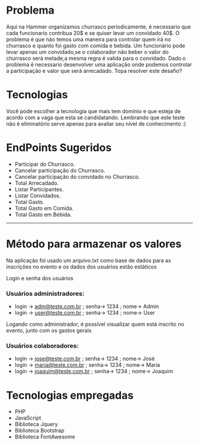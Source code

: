 # Problema
Aqui na Hammer organizamos churrasco periodicamente, é necessario que cada funcionario contribua 20$ e se quiser levar um convidado 40$. O problema é que não temos uma maneira para controlar quem irá no churrasco e quanto foi gasto com comida e bebida. Um funcionário pode levar apenas um convidado,se o colaborador não beber o valor do churrasco será metade,a mesma regra é valida para o convidado. Dado o problema é necessario desenvolver uma aplicação onde podemos controlar a participação e valor que será arrecadado. Topa resolver este desafio?


# Tecnologias
Você pode escolher a tecnologia que mais tem domínio e que esteja de acordo com a vaga que esta se candidatando. Lembrando que este teste não é eliminatório serve apenas para avaliar seu nível de conhecimento :)


# EndPoints Sugeridos
* Participar do Churrasco.
* Cancelar participação do Churrasco.
* Cancelar participação do convidado no Churrasco.
* Total Arrecadado.
* Listar Participantes.
* Listar Convidados.
* Total Gasto.
* Total Gasto em Comida.
* Total Gasto em Bebida.

********

# Método para armazenar os valores
Na aplicação foi usado um arquivo.txt como base de dados para as inscrições no evento e os dados dos usuários estão estáticos

Login e senha dos usuários
### Usuários administradores:
* login -> adm@teste.com.br ; senha-> 1234 ; nome-> Admin
* login -> user@teste.com.br ; senha-> 1234 ; nome-> User

Logando como administrador, é possível visualizar quem está inscrito no evento, junto com os gastos gerais

### Usuários colaboradores:
* login -> jose@teste.com.br ; senha-> 1234 ; nome-> José
* login -> maria@teste.com.br ; senha-> 1234 ; nome-> Maria
* login -> joaquim@teste.com.br ; senha-> 1234 ; nome-> Joaquim

# Tecnologias empregadas
* PHP
* JavaScript
* Biblioteca Jquery
* Biblioteca Bootstrap
* Biblioteca FontAwesome


